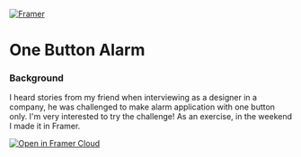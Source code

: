 [![Framer](https://madewithframer.com/badges/small-badges/s-made-with-framer.svg)](https://madewithframer.com/)
# One Button Alarm
### Background
I heard stories from my friend when interviewing as a designer in a company, he was challenged to make alarm application with one button only. I'm very interested to try the challenge! As an exercise, in the weekend I made it in Framer.

[![Open in Framer Cloud](https://madewithframer.com/badges/open-framer-cloud/open-c-blue.svg)](https://framer.cloud/PrxLb/)
